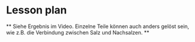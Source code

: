 # Lesson plan
  
  ** Siehe Ergebnis im Video. Einzelne Teile können auch anders gelöst sein, wie z.B. die Verbindung zwischen Salz und Nachsalzen. ** 